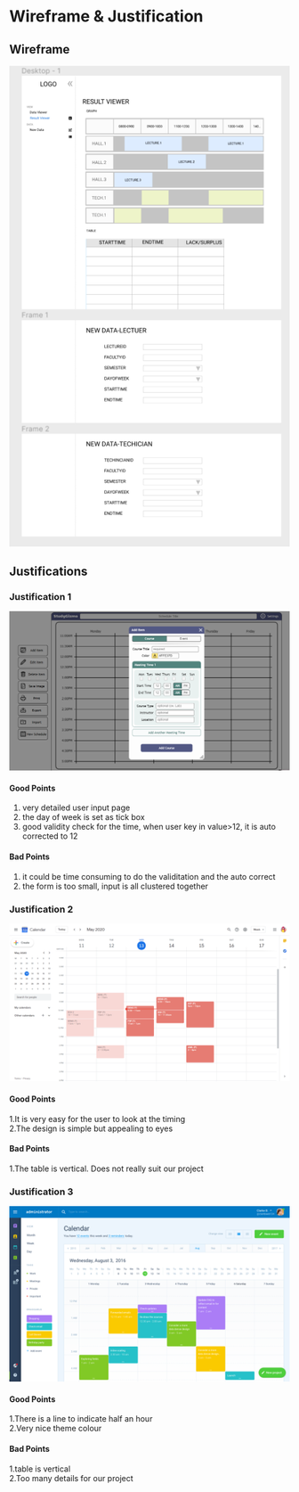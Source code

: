 # Wireframe & Justification


## Wireframe

![Wireframe](assets/resultviewer-wireframe.PNG)

## Justifications

### Justification 1

![Justificaiton1](assets/Gizmo.PNG)

#### Good Points

1. very detailed user input page
2. the day of week is set as tick box</br>
3. good validity check for the time, when user key in value>12, it is auto corrected to 12

#### Bad Points

1. it could be time consuming to do the validitation and the auto correct
2. the form is too small, input is all clustered together
### Justification 2
![Justificaiton2](assets/google-calendar.png)
#### Good Points
1.It is very easy for the user to look at the timing</br>
2.The design is simple but appealing to eyes</br>
#### Bad Points
1.The table is vertical. Does not really suit our project</br>


### Justification 3
![Justificaiton3](assets/xdguru-administrator-ui-today.png)
#### Good Points
1.There is a line to indicate half an hour</br>
2.Very nice theme colour</br>
#### Bad Points
1.table is vertical</br>
2.Too many details for our project</br>
